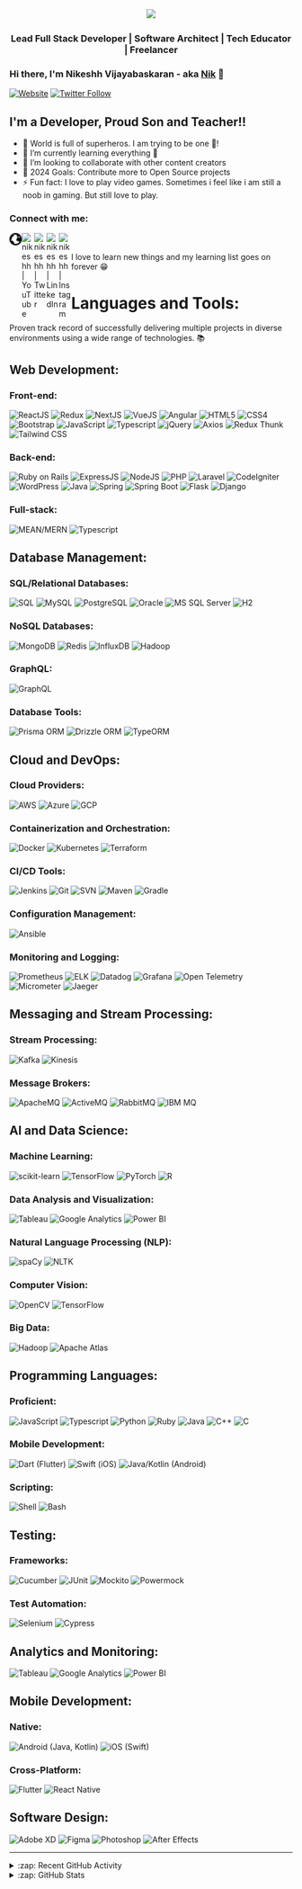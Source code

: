 <div align="center">
  <img src="https://readme-typing-svg.herokuapp.com/?font=Righteous&size=35&center=true&vCenter=true&width=500&height=70&duration=2500&lines=Hi+There!+👋;+I'm+Nikeshh+Vijayabaskaran!;" />
  <h3 align="center">Lead Full Stack Developer | Software Architect | Tech Educator | Freelancer </h3>
</div>

### Hi there, I'm Nikeshh Vijayabaskaran - aka [Nik][website] 👋

[![Website](https://img.shields.io/website?label=nikeshh.com&style=for-the-badge&url=https%3A%2F%2Fnikeshh.com)](https://nikeshh.com)
[![Twitter Follow](https://img.shields.io/twitter/follow/nikeshhv?color=1DA1F2&logo=twitter&style=for-the-badge)](https://twitter.com/intent/follow?original_referer=https%3A%2F%2Fgithub.com%2Fnikeshhv&screen_name=nikeshhv)

## I'm a Developer, Proud Son and Teacher!!

- 🔭 World is full of superheros. I am trying to be one 🤣!
- 🌱 I’m currently learning everything 🤣
- 👯 I’m looking to collaborate with other content creators
- 🥅 2024 Goals: Contribute more to Open Source projects
- ⚡ Fun fact: I love to play video games. Sometimes i feel like i am still a noob in gaming. But still love to play.

### Connect with me:

[<img align="left" alt="nikeshh.com" width="22px" src="https://raw.githubusercontent.com/iconic/open-iconic/master/svg/globe.svg" />][website]
[<img align="left" alt="nikeshh | YouTube" width="22px" src="https://cdn.jsdelivr.net/npm/simple-icons@v3/icons/youtube.svg" />][youtube]
[<img align="left" alt="nikeshh | Twitter" width="22px" src="https://cdn.jsdelivr.net/npm/simple-icons@v3/icons/twitter.svg" />][twitter]
[<img align="left" alt="nikeshh | LinkedIn" width="22px" src="https://cdn.jsdelivr.net/npm/simple-icons@v3/icons/linkedin.svg" />][linkedin]
[<img align="left" alt="nikeshh | Instagram" width="22px" src="https://cdn.jsdelivr.net/npm/simple-icons@v3/icons/instagram.svg" />][instagram]

<br />
<br />
I love to learn new things and my learning list goes on forever 😁

# Languages and Tools:
Proven track record of successfully delivering multiple projects in diverse environments using a wide range of technologies. 📚

## Web Development:

### Front-end:
<img alt="ReactJS" src="https://img.shields.io/badge/ReactJS-61DAFB?style=for-the-badge&logo=react&logoColor=black" />
<img alt="Redux" src="https://img.shields.io/badge/Redux-764ABC?style=for-the-badge&logo=redux&logoColor=white" />
<img alt="NextJS" src="https://img.shields.io/badge/NextJS-000000?style=for-the-badge&logo=nextdotjs&logoColor=white" />
<img alt="VueJS" src="https://img.shields.io/badge/VueJS-4FC08D?style=for-the-badge&logo=vuedotjs&logoColor=white" />
<img alt="Angular" src="https://img.shields.io/badge/Angular-DD0031?style=for-the-badge&logo=angular&logoColor=white" />
<img alt="HTML5" src="https://img.shields.io/badge/HTML5-E34F26?style=for-the-badge&logo=html5&logoColor=white" />
<img alt="CSS4" src="https://img.shields.io/badge/CSS4-1572B6?style=for-the-badge&logo=css3&logoColor=white" />
<img alt="Bootstrap" src="https://img.shields.io/badge/Bootstrap-7952B3?style=for-the-badge&logo=bootstrap&logoColor=white" />
<img alt="JavaScript" src="https://img.shields.io/badge/JavaScript-F7DF1E?style=for-the-badge&logo=javascript&logoColor=black" />
<img alt="Typescript" src="https://img.shields.io/badge/TypeScript-3178C6?style=for-the-badge&logo=typescript&logoColor=white" />
<img alt="jQuery" src="https://img.shields.io/badge/jQuery-0769AD?style=for-the-badge&logo=jquery&logoColor=white" />
<img alt="Axios" src="https://img.shields.io/badge/Axios-5A29E4?style=for-the-badge&logo=axios&logoColor=white" />
<img alt="Redux Thunk" src="https://img.shields.io/badge/Redux%20Thunk-764ABC?style=for-the-badge&logo=redux&logoColor=white" />
<img alt="Tailwind CSS" src="https://img.shields.io/badge/Tailwind%20CSS-38B2AC?style=for-the-badge&logo=tailwind-css&logoColor=white" />

### Back-end:
<img alt="Ruby on Rails" src="https://img.shields.io/badge/Ruby%20on%20Rails-CC0000?style=for-the-badge&logo=ruby-on-rails&logoColor=white" />
<img alt="ExpressJS" src="https://img.shields.io/badge/ExpressJS-000000?style=for-the-badge&logo=express&logoColor=white" />
<img alt="NodeJS" src="https://img.shields.io/badge/NodeJS-339933?style=for-the-badge&logo=node-dot-js&logoColor=white" />
<img alt="PHP" src="https://img.shields.io/badge/PHP-777BB4?style=for-the-badge&logo=php&logoColor=white" />
<img alt="Laravel" src="https://img.shields.io/badge/Laravel-FF2D20?style=for-the-badge&logo=laravel&logoColor=white" />
<img alt="CodeIgniter" src="https://img.shields.io/badge/CodeIgniter-EF4223?style=for-the-badge&logo=codeigniter&logoColor=white" />
<img alt="WordPress" src="https://img.shields.io/badge/WordPress-21759B?style=for-the-badge&logo=wordpress&logoColor=white" />
<img alt="Java" src="https://img.shields.io/badge/Java-007396?style=for-the-badge&logo=java&logoColor=white" />
<img alt="Spring" src="https://img.shields.io/badge/Spring-6DB33F?style=for-the-badge&logo=spring&logoColor=white" />
<img alt="Spring Boot" src="https://img.shields.io/badge/Spring%20Boot-6DB33F?style=for-the-badge&logo=spring-boot&logoColor=white" />
<img alt="Flask" src="https://img.shields.io/badge/Flask-000000?style=for-the-badge&logo=flask&logoColor=white" />
<img alt="Django" src="https://img.shields.io/badge/Django-092E20?style=for-the-badge&logo=django&logoColor=white" />

### Full-stack:
<img alt="MEAN/MERN" src="https://img.shields.io/badge/MEAN/MERN-000000?style=for-the-badge&logo=mongodb&logoColor=white" />
<img alt="Typescript" src="https://img.shields.io/badge/TypeScript-3178C6?style=for-the-badge&logo=typescript&logoColor=white" />

## Database Management:

### SQL/Relational Databases:
<img alt="SQL" src="https://img.shields.io/badge/SQL-4479A1?style=for-the-badge&logo=postgresql&logoColor=white" />
<img alt="MySQL" src="https://img.shields.io/badge/MySQL-4479A1?style=for-the-badge&logo=mysql&logoColor=white" />
<img alt="PostgreSQL" src="https://img.shields.io/badge/PostgreSQL-4169E1?style=for-the-badge&logo=postgresql&logoColor=white" />
<img alt="Oracle" src="https://img.shields.io/badge/Oracle-F80000?style=for-the-badge&logo=oracle&logoColor=white" />
<img alt="MS SQL Server" src="https://img.shields.io/badge/MS%20SQL%20Server-CC2927?style=for-the-badge&logo=microsoft-sql-server&logoColor=white" />
<img alt="H2" src="https://img.shields.io/badge/H2-007396?style=for-the-badge&logo=h2&logoColor=white" />

### NoSQL Databases:
<img alt="MongoDB" src="https://img.shields.io/badge/MongoDB-47A248?style=for-the-badge&logo=mongodb&logoColor=white" />
<img alt="Redis" src="https://img.shields.io/badge/Redis-DC382D?style=for-the-badge&logo=redis&logoColor=white" />
<img alt="InfluxDB" src="https://img.shields.io/badge/InfluxDB-22ADF6?style=for-the-badge&logo=influxdb&logoColor=white" />
<img alt="Hadoop" src="https://img.shields.io/badge/Hadoop-66CCFF?style=for-the-badge&logo=apache-hadoop&logoColor=black" />

### GraphQL:
<img alt="GraphQL" src="https://img.shields.io/badge/GraphQL-E10098?style=for-the-badge&logo=graphql&logoColor=white" />

### Database Tools:
<img alt="Prisma ORM" src="https://img.shields.io/badge/Prisma-2D3748?style=for-the-badge&logo=prisma&logoColor=white" />
<img alt="Drizzle ORM" src="https://img.shields.io/badge/Drizzle%20ORM-6DB33F?style=for-the-badge&logo=drizzle-orm&logoColor=white" />
<img alt="TypeORM" src="https://img.shields.io/badge/TypeORM-FF6347?style=for-the-badge&logo=typeorm&logoColor=white" />

## Cloud and DevOps:

### Cloud Providers:
<img alt="AWS" src="https://img.shields.io/badge/AWS-232F3E?style=for-the-badge&logo=amazon-aws&logoColor=white" />
<img alt="Azure" src="https://img.shields.io/badge/Azure-0078D4?style=for-the-badge&logo=microsoft-azure&logoColor=white" />
<img alt="GCP" src="https://img.shields.io/badge/GCP-4285F4?style=for-the-badge&logo=google-cloud&logoColor=white" />

### Containerization and Orchestration:
<img alt="Docker" src="https://img.shields.io/badge/Docker-2496ED?style=for-the-badge&logo=docker&logoColor=white" />
<img alt="Kubernetes" src="https://img.shields.io/badge/Kubernetes-326CE5?style=for-the-badge&logo=kubernetes&logoColor=white" />
<img alt="Terraform" src="https://img.shields.io/badge/Terraform-7B42BC?style=for-the-badge&logo=terraform&logoColor=white" />

### CI/CD Tools:
<img alt="Jenkins" src="https://img.shields.io/badge/Jenkins-D24939?style=for-the-badge&logo=jenkins&logoColor=white" />
<img alt="Git" src="https://img.shields.io/badge/Git-F05032?style=for-the-badge&logo=git&logoColor=white" />
<img alt="SVN" src="https://img.shields.io/badge/SVN-809CC9?style=for-the-badge&logo=subversion&logoColor=white" />
<img alt="Maven" src="https://img.shields.io/badge/Maven-C71A36?style=for-the-badge&logo=apache-maven&logoColor=white" />
<img alt="Gradle" src="https://img.shields.io/badge/Gradle-02303A?style=for-the-badge&logo=gradle&logoColor=white" />

### Configuration Management:
<img alt="Ansible" src="https://img.shields.io/badge/Ansible-EE0000?style=for-the-badge&logo=ansible&logoColor=white" />

### Monitoring and Logging:
<img alt="Prometheus" src="https://img.shields.io/badge/Prometheus-E6522C?style=for-the-badge&logo=prometheus&logoColor=white" />
<img alt="ELK" src="https://img.shields.io/badge/ELK-005571?style=for-the-badge&logo=elastic&logoColor=white" />
<img alt="Datadog" src="https://img.shields.io/badge/Datadog-632CA6?style=for-the-badge&logo=datadog&logoColor=white" />
<img alt="Grafana" src="https://img.shields.io/badge/Grafana-F46800?style=for-the-badge&logo=grafana&logoColor=white" />
<img alt="Open Telemetry" src="https://img.shields.io/badge/Open%20Telemetry-0086FF?style=for-the-badge&logo=open-telemetry&logoColor=white" />
<img alt="Micrometer" src="https://img.shields.io/badge/Micrometer-FFA200?style=for-the-badge&logo=micrometer&logoColor=white" />
<img alt="Jaeger" src="https://img.shields.io/badge/Jaeger-FF4F4F?style=for-the-badge&logo=jaeger&logoColor=white" />

## Messaging and Stream Processing:

### Stream Processing:
<img alt="Kafka" src="https://img.shields.io/badge/Kafka-231F20?style=for-the-badge&logo=apache-kafka&logoColor=white" />
<img alt="Kinesis" src="https://img.shields.io/badge/Kinesis-FF4C00?style=for-the-badge&logo=amazon-kinesis&logoColor=white" />

### Message Brokers:
<img alt="ApacheMQ" src="https://img.shields.io/badge/ApacheMQ-E91E63?style=for-the-badge&logo=apache&logoColor=white" />
<img alt="ActiveMQ" src="https://img.shields.io/badge/ActiveMQ-EF2D5E?style=for-the-badge&logo=apache&logoColor=white" />
<img alt="RabbitMQ" src="https://img.shields.io/badge/RabbitMQ-FF6600?style=for-the-badge&logo=rabbitmq&logoColor=white" />
<img alt="IBM MQ" src="https://img.shields.io/badge/IBM%20MQ-052FAD?style=for-the-badge&logo=ibm&logoColor=white" />

## AI and Data Science:

### Machine Learning:
<img alt="scikit-learn" src="https://img.shields.io/badge/scikit--learn-F7931E?style=for-the-badge&logo=scikit-learn&logoColor=white" />
<img alt="TensorFlow" src="https://img.shields.io/badge/TensorFlow-FF6F00?style=for-the-badge&logo=tensorflow&logoColor=white" />
<img alt="PyTorch" src="https://img.shields.io/badge/PyTorch-EE4C2C?style=for-the-badge&logo=pytorch&logoColor=white" />
<img alt="R" src="https://img.shields.io/badge/R-276DC3?style=for-the-badge&logo=r&logoColor=white" />

### Data Analysis and Visualization:
<img alt="Tableau" src="https://img.shields.io/badge/Tableau-E97627?style=for-the-badge&logo=tableau&logoColor=white" />
<img alt="Google Analytics" src="https://img.shields.io/badge/Google%20Analytics-E37400?style=for-the-badge&logo=google-analytics&logoColor=white" />
<img alt="Power BI" src="https://img.shields.io/badge/Power%20BI-F2C811?style=for-the-badge&logo=power-bi&logoColor=black" />

### Natural Language Processing (NLP):
<img alt="spaCy" src="https://img.shields.io/badge/spaCy-09A3D5?style=for-the-badge&logo=spacy&logoColor=white" />
<img alt="NLTK" src="https://img.shields.io/badge/NLTK-3776AB?style=for-the-badge&logo=python&logoColor=white" />

### Computer Vision:
<img alt="OpenCV" src="https://img.shields.io/badge/OpenCV-5C3EE8?style=for-the-badge&logo=opencv&logoColor=white" />
<img alt="TensorFlow" src="https://img.shields.io/badge/TensorFlow-FF6F00?style=for-the-badge&logo=tensorflow&logoColor=white" />

### Big Data:
<img alt="Hadoop" src="https://img.shields.io/badge/Hadoop-66CCFF?style=for-the-badge&logo=apache-hadoop&logoColor=black" />
<img alt="Apache Atlas" src="https://img.shields.io/badge/Apache%20Atlas-239120?style=for-the-badge&logo=apache-atlas&logoColor=white" />

## Programming Languages:

### Proficient:
<img alt="JavaScript" src="https://img.shields.io/badge/JavaScript-F7DF1E?style=for-the-badge&logo=javascript&logoColor=black" />
<img alt="Typescript" src="https://img.shields.io/badge/TypeScript-3178C6?style=for-the-badge&logo=typescript&logoColor=white" />
<img alt="Python" src="https://img.shields.io/badge/Python-3776AB?style=for-the-badge&logo=python&logoColor=white" />
<img alt="Ruby" src="https://img.shields.io/badge/Ruby-CC342D?style=for-the-badge&logo=ruby&logoColor=white" />
<img alt="Java" src="https://img.shields.io/badge/Java-007396?style=for-the-badge&logo=java&logoColor=white" />
<img alt="C++" src="https://img.shields.io/badge/C++-00599C?style=for-the-badge&logo=cplusplus&logoColor=white" />
<img alt="C" src="https://img.shields.io/badge/C-A8B9CC?style=for-the-badge&logo=c&logoColor=black" />

### Mobile Development:
<img alt="Dart (Flutter)" src="https://img.shields.io/badge/Flutter-02569B?style=for-the-badge&logo=flutter&logoColor=white" />
<img alt="Swift (iOS)" src="https://img.shields.io/badge/Swift-FA7343?style=for-the-badge&logo=swift&logoColor=white" />
<img alt="Java/Kotlin (Android)" src="https://img.shields.io/badge/Java%2FKotlin-3DDC84?style=for-the-badge&logo=kotlin&logoColor=white" />

### Scripting:
<img alt="Shell" src="https://img.shields.io/badge/Shell-4EAA25?style=for-the-badge&logo=gnu-bash&logoColor=white" />
<img alt="Bash" src="https://img.shields.io/badge/Bash-4EAA25?style=for-the-badge&logo=gnu-bash&logoColor=white" />

## Testing:

### Frameworks:
<img alt="Cucumber" src="https://img.shields.io/badge/Cucumber-23D96C?style=for-the-badge&logo=cucumber&logoColor=white" />
<img alt="JUnit" src="https://img.shields.io/badge/JUnit-25A162?style=for-the-badge&logo=junit5&logoColor=white" />
<img alt="Mockito" src="https://img.shields.io/badge/Mockito-53B77C?style=for-the-badge&logo=mockito&logoColor=white" />
<img alt="Powermock" src="https://img.shields.io/badge/Powermock-6C6C6C?style=for-the-badge&logo=java&logoColor=white" />

### Test Automation:
<img alt="Selenium" src="https://img.shields.io/badge/Selenium-43B02A?style=for-the-badge&logo=selenium&logoColor=white" />
<img alt="Cypress" src="https://img.shields.io/badge/Cypress-17202C?style=for-the-badge&logo=cypress&logoColor=white" />

## Analytics and Monitoring:
<img alt="Tableau" src="https://img.shields.io/badge/Tableau-E97627?style=for-the-badge&logo=tableau&logoColor=white" />
<img alt="Google Analytics" src="https://img.shields.io/badge/Google%20Analytics-E37400?style=for-the-badge&logo=google-analytics&logoColor=white" />
<img alt="Power BI" src="https://img.shields.io/badge/Power%20BI-F2C811?style=for-the-badge&logo=power-bi&logoColor=black" />

## Mobile Development:

### Native:
<img alt="Android (Java, Kotlin)" src="https://img.shields.io/badge/Android-3DDC84?style=for-the-badge&logo=android&logoColor=white" />
<img alt="iOS (Swift)" src="https://img.shields.io/badge/iOS-000000?style=for-the-badge&logo=apple&logoColor=white" />

### Cross-Platform:
<img alt="Flutter" src="https://img.shields.io/badge/Flutter-02569B?style=for-the-badge&logo=flutter&logoColor=white" />
<img alt="React Native" src="https://img.shields.io/badge/React%20Native-61DAFB?style=for-the-badge&logo=react&logoColor=black" />

## Software Design:
<img alt="Adobe XD" src="https://img.shields.io/badge/Adobe%20XD-FF61F6?style=for-the-badge&logo=adobe-xd&logoColor=white" />
<img alt="Figma" src="https://img.shields.io/badge/Figma-F24E1E?style=for-the-badge&logo=figma&logoColor=white" />
<img alt="Photoshop" src="https://img.shields.io/badge/Photoshop-31A8FF?style=for-the-badge&logo=adobe-photoshop&logoColor=white" />
<img alt="After Effects" src="https://img.shields.io/badge/After%20Effects-9999FF?style=for-the-badge&logo=adobe-after-effects&logoColor=white" />

---

<details>
  <summary>:zap: Recent GitHub Activity</summary>
  
<!--START_SECTION:activity-->
1. 🎉 Merged PR [#1](https://github.com/Nikeshh/Login-Application-With-Db-Connectivity-React-Native-and-PHP/pull/1) in [Nikeshh/Login-Application-With-Db-Connectivity-React-Native-and-PHP](https://github.com/Nikeshh/Login-Application-With-Db-Connectivity-React-Native-and-PHP)
2. 🎉 Merged PR [#1](https://github.com/Nikeshh/Simple-Login-ReactNative/pull/1) in [Nikeshh/Simple-Login-ReactNative](https://github.com/Nikeshh/Simple-Login-ReactNative)
3. 🎉 Merged PR [#1](https://github.com/Nikeshh/Login-Application-With-Firebase-Connectivity-React-Native/pull/1) in [Nikeshh/Login-Application-With-Firebase-Connectivity-React-Native](https://github.com/Nikeshh/Login-Application-With-Firebase-Connectivity-React-Native)
4. 🎉 Merged PR [#1](https://github.com/Nikeshh/ToDo-List-Application-With-Firebase-Connectivity-React-Native/pull/1) in [Nikeshh/ToDo-List-Application-With-Firebase-Connectivity-React-Native](https://github.com/Nikeshh/ToDo-List-Application-With-Firebase-Connectivity-React-Native)
5. 🎉 Merged PR [#2](https://github.com/Nikeshh/ToDo-List-Application-With-Firebase-Connectivity-React-Native/pull/2) in [Nikeshh/ToDo-List-Application-With-Firebase-Connectivity-React-Native](https://github.com/Nikeshh/ToDo-List-Application-With-Firebase-Connectivity-React-Native)
<!--END_SECTION:activity-->

</details>

<details>
  <summary>:zap: GitHub Stats</summary>

  <img align="left" alt="Nikeshh's GitHub Stats" src="https://github-readme-stats.vercel.app/api?username=nikeshh&show_icons=true&hide_border=true" />

</details>

[website]: https://nikeshh.com
[twitter]: https://twitter.com/NikeshhV
[youtube]: https://www.youtube.com/@NikeshhVijayabaskaran
[instagram]: https://www.instagram.com/nikeshhbaskaran/
[linkedin]: https://www.linkedin.com/in/nikeshh/
